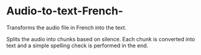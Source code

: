 # Audio-to-text-French-
Transforms the audio file in French into the text.

Splits the audio into chunks based on silence. Each chunk is converted into text and a simple spelling check is performed in the end. 

